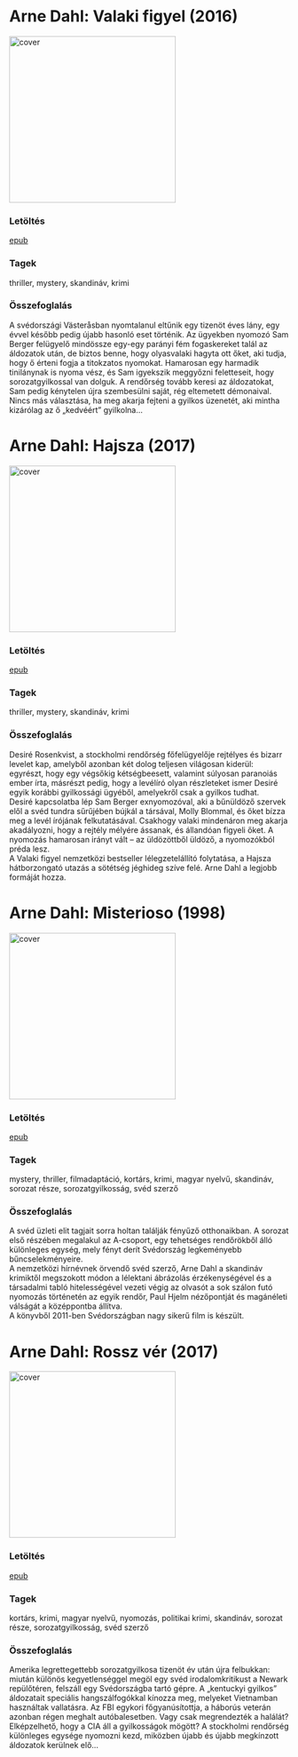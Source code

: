 # <a name="id_1664">Arne Dahl: Valaki figyel (2016)</a>
<img src="https://github.com/BercziSandor/calibre_lib/raw/main/Arne%20Dahl/Valaki%20figyel%20%281664%29/cover.jpg" alt="cover" width="300"/>

### Letöltés
[epub](https://github.com/BercziSandor/calibre_lib/raw/main/Arne%20Dahl/Valaki%20figyel%20%281664%29/Valaki%20figyel%20-%20Arne%20Dahl.epub)

### Tagek
thriller, mystery, skandináv, krimi

### Összefoglalás
<div>
<p>A svédországi Västeråsban nyomtalanul eltűnik egy tizenöt éves lány, egy évvel később pedig újabb hasonló eset történik. Az ügyekben nyomozó Sam Berger felügyelő mindössze egy-egy parányi fém fogaskereket talál az áldozatok után, de biztos benne, hogy olyasvalaki hagyta ott őket, aki tudja, hogy ő érteni fogja a titokzatos nyomokat. Hamarosan egy harmadik tinilánynak is nyoma vész, és Sam igyekszik meggyőzni feletteseit, hogy sorozatgyilkossal van dolguk. A rendőrség tovább keresi az áldozatokat, Sam pedig kénytelen újra szembesülni saját, rég eltemetett démonaival. Nincs más választása, ha meg akarja fejteni a gyilkos üzenetét, aki mintha kizárólag az ő „kedvéért” gyilkolna…</p></div>


# <a name="id_1666">Arne Dahl: Hajsza (2017)</a>
<img src="https://github.com/BercziSandor/calibre_lib/raw/main/Arne%20Dahl/Hajsza%20%281666%29/cover.jpg" alt="cover" width="300"/>

### Letöltés
[epub](https://github.com/BercziSandor/calibre_lib/raw/main/Arne%20Dahl/Hajsza%20%281666%29/Hajsza%20-%20Arne%20Dahl.epub)

### Tagek
thriller, mystery, skandináv, krimi

### Összefoglalás
<div>
<p>Desiré Rosenkvist, a stockholmi rendőrség főfelügyelője rejtélyes és bizarr levelet kap, amelyből azonban két dolog teljesen világosan kiderül: egyrészt, hogy egy végsőkig kétségbeesett, valamint súlyosan paranoiás ember írta, másrészt pedig, hogy a levélíró olyan részleteket ismer Desiré egyik korábbi gyilkossági ügyéből, amelyekről csak a gyilkos tudhat.<br>Desiré kapcsolatba lép Sam Berger exnyomozóval, aki a bűnüldöző szervek elől a svéd tundra sűrűjében bújkál a társával, Molly Blommal, és őket bízza meg a levél írójának felkutatásával. Csakhogy valaki mindenáron meg akarja akadályozni, hogy a rejtély mélyére ássanak, és állandóan figyeli őket. A nyomozás hamarosan irányt vált – az üldözöttből üldöző, a nyomozókból préda lesz.<br>A Valaki figyel nemzetközi bestseller lélegzetelállító folytatása, a Hajsza hátborzongató utazás a sötétség jéghideg szíve felé. Arne Dahl a legjobb formáját hozza.</p></div>


# <a name="id_1667">Arne Dahl: Misterioso (1998)</a>
<img src="https://github.com/BercziSandor/calibre_lib/raw/main/Arne%20Dahl/Misterioso%20%281667%29/cover.jpg" alt="cover" width="300"/>

### Letöltés
[epub](https://github.com/BercziSandor/calibre_lib/raw/main/Arne%20Dahl/Misterioso%20%281667%29/Misterioso%20-%20Arne%20Dahl.epub)

### Tagek
mystery, thriller, filmadaptáció, kortárs, krimi, magyar nyelvű, skandináv, sorozat része, sorozatgyilkosság, svéd szerző

### Összefoglalás
<div>
<p>A svéd üzleti elit tagjait sorra holtan találják fényűző otthonaikban. A sorozat első részében megalakul az A-csoport, egy tehetséges rendőrökből álló különleges egység, mely fényt derít Svédország legkeményebb bűncselekményeire. <br>A nemzetközi hírnévnek örvendő svéd szerző, Arne Dahl a skandináv krimiktől megszokott módon a lélektani ábrázolás érzékenységével és a társadalmi tabló hitelességével vezeti végig az olvasót a sok szálon futó nyomozás történetén az egyik rendőr, Paul Hjelm nézőpontját és magánéleti válságát a középpontba állítva. <br>A könyvből 2011-ben Svédországban nagy sikerű film is készült.</p></div>


# <a name="id_1668">Arne Dahl: Rossz vér (2017)</a>
<img src="https://github.com/BercziSandor/calibre_lib/raw/main/Arne%20Dahl/Rossz%20ver%20%281668%29/cover.jpg" alt="cover" width="300"/>

### Letöltés
[epub](https://github.com/BercziSandor/calibre_lib/raw/main/Arne%20Dahl/Rossz%20ver%20%281668%29/Rossz%20ver%20-%20Arne%20Dahl.epub)

### Tagek
kortárs, krimi, magyar nyelvű, nyomozás, politikai krimi, skandináv, sorozat része, sorozatgyilkosság, svéd szerző

### Összefoglalás
<div>
<p>Amerika legrettegettebb sorozatgyilkosa tizenöt év után újra felbukkan: miután különös kegyetlenséggel megöl egy svéd irodalomkritikust a Newark repülőtéren, felszáll egy Svédországba tartó gépre. A „kentuckyi gyilkos” áldozatait speciális hangszálfogókkal kínozza meg, melyeket Vietnamban használtak vallatásra. Az FBI egykori főgyanúsítottja, a háborús veterán azonban régen meghalt autóbalesetben. Vagy csak megrendezték a halálát? Elképzelhető, hogy a CIA áll a gyilkosságok mögött? A stockholmi rendőrség különleges egysége nyomozni kezd, miközben újabb és újabb megkínzott áldozatok kerülnek elő…</p></div>


